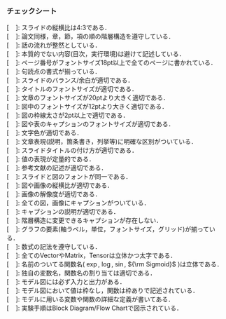 ### チェックシート
$\left[\ \ \ \ \right]$: スライドの縦横比は4:3である．<br>
$\left[\ \ \ \ \right]$: 論文同様，章，節，項の順の階層構造を遵守している．<br>
    $\left[\ \ \ \ \right]$: 話の流れが整然としている．<br>
    $\left[\ \ \ \ \right]$: 本質的でない内容(目次，実行環境)は避けて記述している．<br>
$\left[\ \ \ \ \right]$: ページ番号がフォントサイズ18pt以上で全てのページに書かれている．<br>
$\left[\ \ \ \ \right]$: 句読点の書式が揃っている．<br>
$\left[\ \ \ \ \right]$: スライドのバランス/余白が適切である．<br>
    $\left[\ \ \ \ \right]$: タイトルのフォントサイズが適切である．<br>
    $\left[\ \ \ \ \right]$: 文章のフォントサイズが20ptより大きく適切である．<br>
    $\left[\ \ \ \ \right]$: 図中のフォントサイズが12ptより大きく適切である．<br>
    $\left[\ \ \ \ \right]$: 図の枠線太さが2pt以上で適切である．<br>
    $\left[\ \ \ \ \right]$: 図や表のキャプションのフォントサイズが適切である．<br>
$\left[\ \ \ \ \right]$: 文字色が適切である．<br>
$\left[\ \ \ \ \right]$: 文章表現(説明，箇条書き，列挙等)に明確な区別がついている．<br>
$\left[\ \ \ \ \right]$: スライドタイトルの付け方が適切である．<br>
$\left[\ \ \ \ \right]$: 値の表現が定量的である．<br>
$\left[\ \ \ \ \right]$: 参考文献の記述が適切である．<br>
$\left[\ \ \ \ \right]$: スライドと図のフォントが同一である．<br>
$\left[\ \ \ \ \right]$: 図や画像の縦横比が適切である．<br>
$\left[\ \ \ \ \right]$: 画像の解像度が適切である．<br>
$\left[\ \ \ \ \right]$: 全ての図，画像にキャプションがついている．<br>
    $\left[\ \ \ \ \right]$: キャプションの説明が適切である．<br>
    $\left[\ \ \ \ \right]$: 階層構造に変更できるキャプションが存在しない．<br>
$\left[\ \ \ \ \right]$: グラフの要素(軸ラベル，単位，フォントサイズ，グリッド)が揃っている．<br>
$\left[\ \ \ \ \right]$: 数式の記法を遵守している．<br>
    $\left[\ \ \ \ \right]$: 全てのVectorやMatrix，Tensorは立体かつ太字である．<br>
    $\left[\ \ \ \ \right]$: 名前のついてる関数名( $\exp$, $\log$, $\sin$, ${\rm Sigmoid}$ )は立体である．<br>
$\left[\ \ \ \ \right]$: 独自の変数名，関数名の割り当ては適切である．<br>
$\left[\ \ \ \ \right]$: モデル図には必ず入力と出力がある．<br>
$\left[\ \ \ \ \right]$: モデル図において値は枠なし，関数は枠ありで記述されている．<br>
$\left[\ \ \ \ \right]$: モデルに用いる変数や関数の詳細な定義が書いてある．<br>
$\left[\ \ \ \ \right]$: 実験手順はBlock Diagram/Flow Chartで図示されている．<br>

